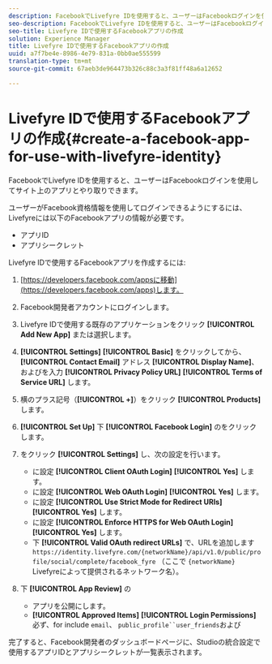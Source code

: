 ```yaml
---
description: FacebookでLivefyre IDを使用すると、ユーザーはFacebookログインを使用してサイト上のアプリとやり取りできます。
seo-description: FacebookでLivefyre IDを使用すると、ユーザーはFacebookログインを使用してサイト上のアプリとやり取りできます。
seo-title: Livefyre IDで使用するFacebookアプリの作成
solution: Experience Manager
title: Livefyre IDで使用するFacebookアプリの作成
uuid: a7f7be4e-8986-4e79-831a-0bb0ae555599
translation-type: tm+mt
source-git-commit: 67aeb3de964473b326c88c3a3f81ff48a6a12652

---
```



# Livefyre IDで使用するFacebookアプリの作成{#create-a-facebook-app-for-use-with-livefyre-identity}

FacebookでLivefyre IDを使用すると、ユーザーはFacebookログインを使用してサイト上のアプリとやり取りできます。

ユーザーがFacebook資格情報を使用してログインできるようにするには、Livefyreには以下のFacebookアプリの情報が必要です。

* アプリID
* アプリシークレット

Livefyre IDで使用するFacebookアプリを作成するには:

1. [https://developers.facebook.com/appsに移動](https://developers.facebook.com/apps)します。
1. Facebook開発者アカウントにログインします。
1. Livefyre IDで使用する既存のアプリケーションをクリック **[!UICONTROL Add New App]** または選択します。
1. **[!UICONTROL Settings]** **[!UICONTROL Basic]** をクリックしてから、**[!UICONTROL Contact Email]** アドレス **[!UICONTROL Display Name]**、およびを入力 **[!UICONTROL Privacy Policy URL]** **[!UICONTROL Terms of Service URL]** します。
1. 横のプラス記号（**[!UICONTROL +]**）をクリック **[!UICONTROL Products]** します。
1. **[!UICONTROL Set Up]** 下 **[!UICONTROL Facebook Login]** のをクリックします。
1. をクリック **[!UICONTROL Settings]** し、次の設定を行います。

   * に設定 **[!UICONTROL Client OAuth Login]** **[!UICONTROL Yes]** します。
   * に設定 **[!UICONTROL Web OAuth Login]** **[!UICONTROL Yes]** します。
   * に設定 **[!UICONTROL Use Strict Mode for Redirect URIs]** **[!UICONTROL Yes]** します。
   * に設定 **[!UICONTROL Enforce HTTPS for Web OAuth Login]** **[!UICONTROL Yes]** します。
   * 下 **[!UICONTROL Valid OAuth redirect URLs]** で、URLを追加します `https://identity.livefyre.com/{networkName}/api/v1.0/public/profile/social/complete/facebook_fyre` （ここで `{networkName}` Livefyreによって提供されるネットワーク名）。

1. 下 **[!UICONTROL App Review]** の

   * アプリを公開にします。
   * **[!UICONTROL Approved Items]** **[!UICONTROL Login Permissions]** 必ず、for include `email`、 `public_profile``user_friends`および

完了すると、Facebook開発者のダッシュボードページに、Studioの統合設定で使用するアプリIDとアプリシークレットが一覧表示されます。
